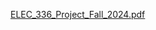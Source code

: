 [ELEC_336_Project_Fall_2024.pdf](https://github.com/user-attachments/files/18546268/ELEC_336_Project_Fall_2024.pdf)
